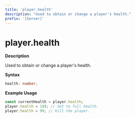 ```yaml
---
title: 'player.health'
description: "Used to obtain or change a player's health."
prefix: '[Server]'
---
```


# player.health

**Description**

Used to obtain or change a player's health.

**Syntax**

```ts
health: number;
```

**Example Usage**

```js
const currentHealth = player.health;
player.health = 199; // Set to full health.
player.health = 99; // Kill the player.
```
